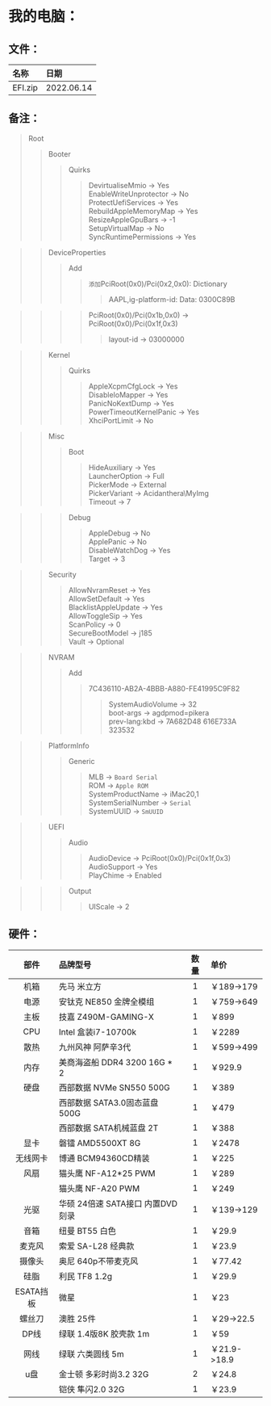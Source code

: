 # 我的电脑：
## 文件：
|名称|日期|
|:-|:-|
|EFI.zip|2022.06.14|

## 备注：
>Root
>>Booter
>>>Quirks
>>>>DevirtualiseMmio -> Yes  
>>>>EnableWriteUnprotector -> No  
>>>>ProtectUefiServices -> Yes  
>>>>RebuildAppleMemoryMap -> Yes  
>>>>ResizeAppleGpuBars -> -1  
>>>>SetupVirtualMap -> No  
>>>>SyncRuntimePermissions -> Yes

>>DeviceProperties
>>>Add
>>>>`添加`PciRoot(0x0)/Pci(0x2,0x0): Dictionary
>>>>>AAPL,ig-platform-id: Data: 0300C89B

>>>>PciRoot(0x0)/Pci(0x1b,0x0) -> PciRoot(0x0)/Pci(0x1f,0x3)
>>>>>layout-id -> 03000000

>>Kernel
>>>Quirks
>>>>AppleXcpmCfgLock -> Yes  
>>>>DisableIoMapper -> Yes  
>>>>PanicNoKextDump -> Yes  
>>>>PowerTimeoutKernelPanic -> Yes  
>>>>XhciPortLimit -> No

>>Misc
>>>Boot
>>>>HideAuxiliary -> Yes  
>>>>LauncherOption -> Full  
>>>>PickerMode -> External  
>>>>PickerVariant -> Acidanthera\MyImg  
>>>>Timeout -> 7

>>>Debug
>>>>AppleDebug -> No  
>>>>ApplePanic -> No  
>>>>DisableWatchDog -> Yes  
>>>>Target -> 3

>>Security
>>>AllowNvramReset -> Yes  
>>>AllowSetDefault -> Yes  
>>>BlacklistAppleUpdate -> Yes  
>>>AllowToggleSip -> Yes  
>>>ScanPolicy -> 0  
>>>SecureBootModel -> j185  
>>>Vault -> Optional

>>NVRAM
>>>Add
>>>>7C436110-AB2A-4BBB-A880-FE41995C9F82
>>>>>SystemAudioVolume -> 32  
>>>>>boot-args -> agdpmod=pikera  
>>>>>prev-lang:kbd -> 7A682D48 616E733A 323532

>>PlatformInfo
>>>Generic
>>>>MLB -> `Board Serial`  
>>>>ROM -> `Apple ROM`  
>>>>SystemProductName -> iMac20,1  
>>>>SystemSerialNumber -> `Serial`  
>>>>SystemUUID -> `SmUUID`

>>UEFI
>>>Audio
>>>>AudioDevice -> PciRoot(0x0)/Pci(0x1f,0x3)  
>>>>AudioSupport -> Yes  
>>>>PlayChime -> Enabled  

>>>Output
>>>>UIScale -> 2

## 硬件：
|部件|品牌型号|数量|单价|
|:-:|:-|:-:|:-|
|机箱|先马 米立方|1|￥189->179|
|电源|安钛克 NE850 金牌全模组|1|￥759->649|
|主板|技嘉 Z490M-GAMING-X|1|￥899|
|CPU|Intel 盒装i7-10700k|1|￥2289|
|散热|九州风神 阿萨辛3代|1|￥599->499|
|内存|美商海盗船 DDR4 3200 16G * 2|1|￥929.9|
|硬盘|西部数据 NVMe SN550 500G|1|￥389|
||西部数据 SATA3.0固态蓝盘 500G|1|￥479|
||西部数据 SATA机械蓝盘 2T|1|￥388|
|显卡|磐镭 AMD5500XT 8G|1|￥2478|
|无线网卡|博通 BCM94360CD精装|1|￥225|
|风扇|猫头鹰 NF-A12*25 PWM|1|￥289|
||猫头鹰 NF-A20 PWM|1|￥249|
|光驱|华硕 24倍速 SATA接口 内置DVD刻录|1|￥139->129|
|音箱|纽曼 BT55 白色|1|￥29.9|
|麦克风|索爱 SA-L28 经典款|1|￥23.9|
|摄像头|奥尼 640p不带麦克风|1|￥77.42|
|硅脂|利民 TF8 1.2g|1|￥29.9|
|ESATA挡板|微星|1|￥23|
|螺丝刀|澳胜 25件|1|￥29->22.5|
|DP线|绿联 1.4版8K 胶壳款 1m|1|￥59|
|网线|绿联 六类圆线 5m|1|￥21.9->18.9|
|u盘|金士顿 多彩时尚3.2 32G|2|￥24.8|
||铠侠 隼闪2.0 32G|1|￥23.9|